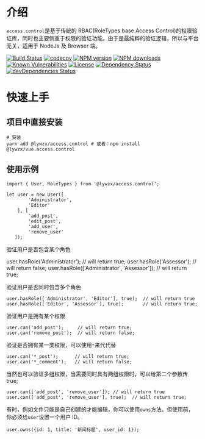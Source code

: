 # 介绍

`access.control`是基于传统的 RBAC(RoleTypes base Access Control)的权限验证库，同时也主要侧重于权限的验证功能。由于是最纯粹的验证逻辑，所以与平台无关，适用于 NodeJs 及 Browser 端。

[![Build Status](https://img.shields.io/travis/lywzx/access.control/master.svg)](https://travis-ci.org/lywzx/access.control)
[![codecov](https://codecov.io/gh/lywzx/access.control/branch/master/graph/badge.svg)](https://codecov.io/gh/lywzx/access.control)
[![NPM version](https://img.shields.io/npm/v/@lywzx/access.control.svg?style=flat-square)](https://www.npmjs.com/package/@lywzx/access.control)
[![NPM downloads](https://img.shields.io/npm/dm/@lywzx/access.control.svg?style=flat-square)](https://www.npmjs.com/package/@lywzx/access.control)
[![Known Vulnerabilities](https://snyk.io/test/github/lywzx/access.control/badge.svg?targetFile=package.json)](https://snyk.io/test/github/lywzx/access.control?targetFile=package.json)
[![License](https://img.shields.io/npm/l/@lywzx/access.control.svg?sanitize=true)](https://www.npmjs.com/package/@lywzx/access.control)
[![Dependency Status](https://david-dm.org/lywzx/access.control.svg)](https://david-dm.org/lywzx/access.control)
[![devDependencies Status](https://david-dm.org/lywzx/access.control/dev-status.svg)](https://david-dm.org/lywzx/access.control?type=dev)

# 快速上手

## 项目中直接安装

    # 安装
    yarn add @lywzx/access.control # 或者：npm install @lywzx/vue.access.control

## 使用示例

    import { User, RoleTypes } from '@lywzx/access.control';

    let user = new User([
            'Administrator',
            'Editor'
        ], [
            'add_post',
            'edit_post',
            'add_user',
            'remove_user'
       ]);

验证用户是否包含某个角色

user.hasRole('Administrator'); // will return true;
user.hasRole('Assessor'); // will return false;
user.hasRole(['Administrator', 'Assessor']); // will return true;

验证用户是否同时包含多个角色

    user.hasRole(['Administrator', 'Editor'], true);  // will return true
    user.hasRole(['Editor', 'Assessor'], true);       // will return true;

验证用户是拥有某个权限

    user.can('add_post');     // will return true;
    user.can('remove_post');  // will return false;

验证是否拥有某一类权限，可以使用`*`来代代替

    user.can('*_post');      // will return true;
    user.can('*_comment');   // will return false;

当然也可以验证多组权限，当需要同时具有两组权限时，可以给第二个参数传 true;

    user.can(['add_post', 'remove_user']); // will return true
    user.can(['add_post', 'remove_user'], true);  // will return true;

有时，例如文件只能是自己创建的才能编辑，你可以使用`owns`方法。但使用前，你必须给`user`设置一个用户 ID。

    user.owns({id: 1, title: '新闻标题', user_id: 1});
